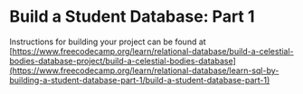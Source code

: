 # Build a Student Database: Part 1

Instructions for building your project can be found at [https://www.freecodecamp.org/learn/relational-database/build-a-celestial-bodies-database-project/build-a-celestial-bodies-database](https://www.freecodecamp.org/learn/relational-database/learn-sql-by-building-a-student-database-part-1/build-a-student-database-part-1)
